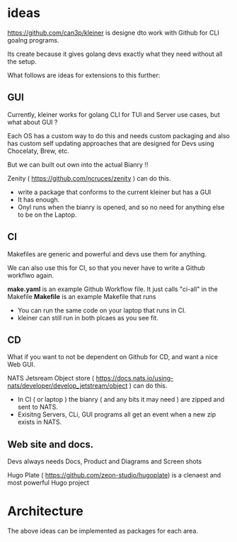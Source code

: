 # ideas 

https://github.com/can3p/kleiner is designe dto work with Github for CLI goalng programs.

Its create because it gives golang devs exactly what they need without all the setup.

What follows are ideas for extensions to this further:

## GUI

Currently, kleiner works for golang CLI for TUI and Server use cases, but what about GUI ?

Each OS has a custom way to do this and needs custom packaging and also has custom self updating approaches that are designed for Devs using Chocelaty, Brew, etc.

But we can built out own into the actual Bianry !!

Zenity ( https://github.com/ncruces/zenity ) can do this.
- write a package that conforms to the current kleiner but has a GUI
- It has enough.
- Onyl runs when the bianry is opened, and so no need for anything else to be on the Laptop.

## CI 

Makefiles are generic and powerful and devs use them for anything.

We can also use this for CI, so that you never have to write a Github workflwo again.

**make.yaml** is an example Github Workflow file. It just calls "ci-all" in the Makefile
**Makefile** is an example Makefile that runs

- You can run the same code on your laptop that runs in CI.
- kleiner can still run in both plcaes as you see fit.

## CD

What if you want to not be dependent on Github for CD, and want a nice Web GUI.

NATS Jetsream Object store ( https://docs.nats.io/using-nats/developer/develop_jetstream/object ) can do this.
- In CI ( or laptop ) the bianry ( and any bits it may need ) are zipped and sent to NATS.
- Exisitng Servers, CLi, GUI programs all get an event when a new zip exists in NATS.

## Web site and docs.

Devs always needs Docs, Product and Diagrams and Screen shots 

Hugo Plate ( https://github.com/zeon-studio/hugoplate) is a clenaest and most powerful Hugo project

# Architecture

The above ideas can be implemented as packages for each area.

